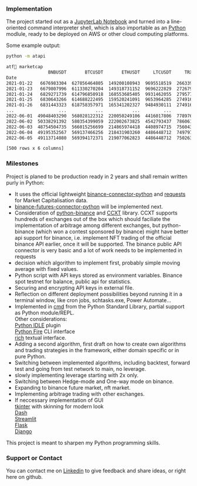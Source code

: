 ### Implementation

The project started out as a [JupyterLab Notebook](https://github.com/jupyterlab/jupyterlab) and turned into a line-oriented command interpreter shell, which is also importable as an [Python](https://github.com/python/cpython) modlule, ready to be deployed on AWS or other cloud computing platforms.

Some example output:
```sh
python -m atapi
```
```sh
atf🖖 marketcap
                BNBUSDT       BTCUSDT       ETHUSDT     LTCUSDT     TRXUSDT      XRPUSDT
Date
2021-01-22   6676983304  627856464805  149200108943  9695518519  2663398041  13157541852
2021-01-23   6679807996  611330270204  149318731152  9696222829  2726790084  13133370302
2021-01-24   6829271739  614796850918  168553685405  9931462055  2795775542  13216520436
2021-01-25   6830643266  614688222495  159520241091  9653964285  2749163746  12935163587
2021-01-26   6831443323  618758357971  165341202327  9484930111  2749163746  12972387775
...                 ...           ...           ...         ...         ...          ...
2022-06-01  49048403290  568028122312  220050249106  4416017806  7789763399  19240554276
2022-06-02  50338291392  580354399059  222002673825  4542793437  7860613329  19603127535
2022-06-03  48754504735  566015256699  214865974418  4408974715  7560433361  18873146707
2022-06-04  49195352567  569137466256  218431903260  4486448712  7497973554  18974667219
2022-06-05  49113714080  569394172371  219077062823  4486448712  7502634733  19052016181

[500 rows x 6 columns]
```

### Milestones

Project is planed to be production ready in 2 years and shall remain written purly in Python:

- It uses the official lightweight [binance-connector-python](https://github.com/binance/binance-connector-python) and [requests](https://pypi.org/project/requests/) for Market Capitalisation data.
- [binance-futures-connector-python](https://github.com/binance/binance-futures-connector-python) will be implemented next.
- Consideration of [python-binance](https://github.com/sammchardy/python-binance) and [CCXT](https://github.com/ccxt/ccxt) library. CCXT supports hundreds of exchanges out of the box which should faciliate the implementation of arbitrage among different exchanges, but python-binance (which won a contest sponsored by binance) might have better api support for binance, i.e. implement NFT trading of the official binance API earlier, once it will be supported. The binance public API connector is very basic and a lot of work needs to be implemented in requests
- decision which algorithm to implement first, probably simple moving average with fixed values.
- Python script with API keys stored as environment variables. Binance spot testnet for balance, public api for statistics.
- Securing and encrypting API keys in external file.
- Reflection on different deployment possibilities beyond running it in a terminal window, like cron jobs, schtasks.exe, Power Automate...
- Implemented in [cmd](https://docs.python.org/3/library/cmd.html) from the Python Standard Library, partial support as Python module/REPL.  
  Other considerations:   
  [Python IDLE](https://github.com/python/cpython/tree/main/Lib/idlelib) plugin    
  [Python Fire](https://github.com/google/python-firegoogle) CLI interface   
  [rich](https://github.com/Textualize/rich) textual interface.  
- Adding a second algorithm, first draft on how to create own algorithms and trading strategies in the framework, either domain specific or in pure Python.
- Switching between implemented algorithms, including backtest, forward test and going from test network to main, no leverage.
- slowly implementing leverage starting with 2x only.
- Switching between Hedge-mode and One-way mode on binance.
- Expanding to binance future market, nft market. 
- Implementing arbitrage trading with other exchanges.
- If neccessary implementation of GUI  
   [tkinter](https://github.com/python/cpython/tree/main/Lib/tkinter) with skinning for modern look  
   [Dash](https://github.com/plotly/dash)  
   [Streamlit](https://github.com/streamlit/streamlit)  
   [Flask](https://github.com/pallets/flask/)   
   [Django](https://github.com/django/django)  
   
This project is meant to sharpen my Python programming skills.

### Support or Contact

You can contact me on [Linkedin](https://www.linkedin.com/in/streetyogi/) to give feedback and share ideas, or right here on github.
